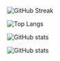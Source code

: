 
<!--
### Hi there 👋

**RajeshRenato/RajeshRenato** is a ✨ _special_ ✨ repository because its `README.md` (this file) appears on your GitHub profile.

Here are some ideas to get you started:

- 🔭 I’m currently working on ...
- 🌱 I’m currently learning ...
- 👯 I’m looking to collaborate on ...
- 🤔 I’m looking for help with ...
- 💬 Ask me about ...
- 📫 How to reach me: ...
- 😄 Pronouns: ...
- ⚡ Fun fact: ...
-->
<!-- ![GitHub Streak](https://github-readme-streak-stats.herokuapp.com/?user=klenty-rajesh&theme=radical) -->


![GitHub Streak](https://github-readme-streak-stats.herokuapp.com/?user=RajeshRenato&theme=radical)      


![Top Langs](https://github-readme-stats.vercel.app/api/top-langs/?username=RajeshRenato&theme=radical&langs_count=8)


![GitHub stats](https://github-readme-stats.vercel.app/api?username=RajeshRenato&show_icons=true&theme=radical&count_private=true)


![GitHub stats](https://github-readme-stats.vercel.app/api?username=klenty-rajesh&show_icons=true&theme=radical&count_private=true)


